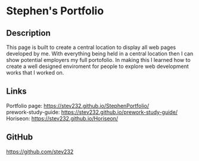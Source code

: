 # Stephen's Portfolio

## Description

This page is built to create a central location to display all web pages developed by me. With everything being held in a central location then I can show potential employers my full portofolio. In making this I learned how to create a well designed enviroment for people to explore web development works that I worked on.

## Links

Portfolio page: https://stev232.github.io/StephenPortfolio/ <br>
prework-study-guide: https://stev232.github.io/prework-study-guide/ <br>
Horiseon: https://stev232.github.io/Horiseon/ <br>

## GitHub

https://github.com/stev232
